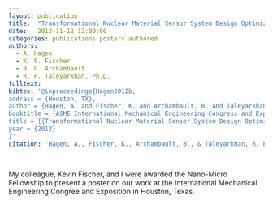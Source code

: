 ```yaml
---
layout: publication
title:  "Transformational Nuclear Material Sensor System Design Optimization Using Multiphysics Simulation"
date:   2012-11-12 12:00:00
categories: publications posters authored
authors:
  - A. Hagen
  - K. F. Fischer
  - B. C. Archambault
  - R. P. Taleyarkhan, Ph.D.
fulltext: 
bibtex: '@inproceedings{Hagen2012b,
address = {Houston, TX},
author = {Hagen, A. and Fischer, K. and Archambault, B. and Taleyarkhan, R. P.},
booktitle = {ASME International Mechanical Engineering Congress and Exposition},
title = {{Transformational Nuclear Material Sensor System Design Optimization Using Multiphysics Simulation}},
year = {2012}
}'
citation: 'Hagen, A., Fischer, K., Archambault, B., & Taleyarkhan, R. P. (2012). Transformational Nuclear Material Sensor System Design Optimization Using Multiphysics Simulation. In ASME International Mechanical Engineering Congress and Exposition. Houston, TX.'

---
```


My colleague, Kevin Fischer, and I were awarded the Nano-Micro Fellowship to present a poster on our work at the International Mechanical Engineering Congree and Exposition in Houston, Texas.